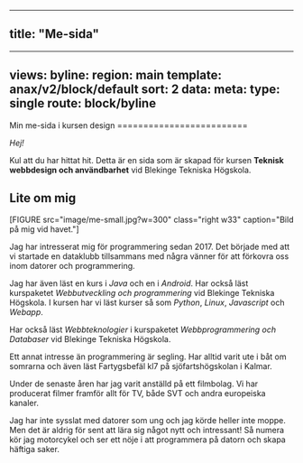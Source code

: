 
---
title: "Me-sida"
---
---
views:
    byline:
        region: main
        template: anax/v2/block/default
        sort: 2
        data:
            meta: 
                type: single
                route: block/byline
---
<div class="dot-container">
    <span class="dot"></span><span class="dot"></span><span class="dot"></span><span class="dot"></span>
</div>
Min me-sida i kursen design
=========================


*Hej!*

Kul att du har hittat hit. Detta är en sida som är skapad för kursen **Teknisk webbdesign och användbarhet** vid Blekinge Tekniska Högskola.

## Lite om mig ##

[FIGURE src="image/me-small.jpg?w=300" class="right w33" caption="Bild på mig vid havet."]

Jag har intresserat mig för programmering sedan 2017. Det började med att vi startade en dataklubb tillsammans med några vänner för att förkovra oss inom datorer och programmering.

Jag har även läst en kurs i *Java* och en i *Android*. Har också läst kurspaketet *Webbutveckling och programmering* vid Blekinge Tekniska Högskola. I kursen har vi läst kurser så som *Python*, *Linux*, *Javascript* och *Webapp*.

Har också läst *Webbteknologier* i kurspaketet *Webbprogrammering och Databaser* vid Blekinge Tekniska Högskola.

Ett annat intresse än programmering är segling. Har alltid varit ute i båt om somrarna och även läst Fartygsbefäl kl7 på sjöfartshögskolan i Kalmar.

Under de senaste åren har jag varit anställd på ett filmbolag. Vi har producerat filmer framför allt för TV, både SVT och andra europeiska kanaler.

Jag har inte sysslat med datorer som ung och jag körde heller inte moppe. Men det är aldrig för sent att lära sig något nytt och intressant! Så numera kör jag motorcykel och ser ett nöje i att programmera på datorn och skapa häftiga saker.